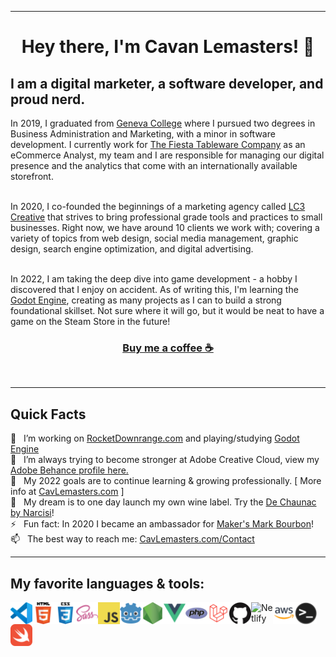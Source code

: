 <!--
**TheKicker/TheKicker** is a ✨ _special_ ✨ repository because its `README.md` (this file) appears on your GitHub profile.

Here are some ideas to get you started:

- 🔭 I’m currently working on ...
- 🌱 I’m currently learning ...
- 👯 I’m looking to collaborate on ...
- 🤔 I’m looking for help with ...
- 💬 Ask me about ...
- 📫 How to reach me: ...
- 😄 Pronouns: ...
- ⚡ Fun fact: ...
-->
<div align="center">
<hr>
<h1>Hey there, I'm Cavan Lemasters! 👋 </h1>
</div> 

<h2> I am a digital marketer, a software developer, and proud nerd.</h2>
In 2019, I graduated from <a href="https://www.geneva.edu/">Geneva College</a> where I pursued two degrees in Business Administration and Marketing, with a minor in software development.  I currently work for <a href="https://www.fiestafactorydirect.com">The Fiesta Tableware Company</a> as an eCommerce Analyst, my team and I are responsible for managing our digital presence and the analytics that come with an internationally available storefront.

<br>In 2020, I co-founded the beginnings of a marketing agency called <a href="https://lc3creative.com">LC3 Creative</a> that strives to bring professional grade tools and practices to small businesses.  Right now, we have around 10 clients we work with; covering a variety of topics from web design, social media management, graphic design, search engine optimization, and digital advertising.

<br>In 2022, I am taking the deep dive into game development - a hobby I discovered that I enjoy on accident. As of writing this, I'm learning the <a href="https://godotengine.org/">Godot Engine</a>, creating as many projects as I can to build a strong foundational skillset. Not sure where it will go, but it would be neat to have a game on the Steam Store in the future!

<div align="center">
    <h3>
        <a href="https://www.buymeacoffee.com/cavlemasters" target="_blank">Buy me a coffee ☕️</a>
    </h3>
</div>
<br />
<hr>
<h2> Quick Facts </h2>

🔭 &nbsp; I’m working on <a href="https://github.com/TheKicker/rocket-downrange">RocketDownrange.com</a> and playing/studying <a href="https://godotengine.org/">Godot Engine</a><br>
🌱 &nbsp; I’m always trying to become stronger at Adobe Creative Cloud, view my <a href="https://www.behance.net/cavanlemasters">Adobe Behance profile here.</a><br>
💬 &nbsp; My 2022 goals are to continue learning & growing professionally. [ More info at <a href="https://www.CavLemasters.com">CavLemasters.com</a> ]<br>
🤔 &nbsp; My dream is to one day launch my own wine label. Try the <a href="https://www.narcisiwinery.com/collection/click-to-enlarge-de-chaunac-2018">De Chaunac by Narcisi</a>! <br>
⚡  &nbsp; Fun fact: In 2020 I became an ambassador for <a href="https://www.makersmark.com/"> Maker's Mark Bourbon</a>!<br>
📫 &nbsp; The best way to reach me: <a href="https://cavlemasters.com/contact">CavLemasters.com/Contact</a><br>
<hr>

<h2>My favorite languages & tools:</h2>

<img align="left" alt="Visual Studio Code" width="35px" src="https://raw.githubusercontent.com/github/explore/80688e429a7d4ef2fca1e82350fe8e3517d3494d/topics/visual-studio-code/visual-studio-code.png" />

<img align="left" alt="HTML5" width="35px" src="https://raw.githubusercontent.com/github/explore/80688e429a7d4ef2fca1e82350fe8e3517d3494d/topics/html/html.png" />

<img align="left" alt="CSS3" width="35px" src="https://raw.githubusercontent.com/github/explore/80688e429a7d4ef2fca1e82350fe8e3517d3494d/topics/css/css.png" />

<img align="left" alt="Sass" width="35px" src="https://raw.githubusercontent.com/github/explore/80688e429a7d4ef2fca1e82350fe8e3517d3494d/topics/sass/sass.png" />

<img align="left" alt="JavaScript" width="35px" src="https://raw.githubusercontent.com/github/explore/80688e429a7d4ef2fca1e82350fe8e3517d3494d/topics/javascript/javascript.png" />

<img align="left" alt="Godot" width="35px" src="https://raw.githubusercontent.com/github/explore/80688e429a7d4ef2fca1e82350fe8e3517d3494d/topics/godot/godot.png" />

<img align="left" alt="Node.js" width="35px" src="https://raw.githubusercontent.com/github/explore/80688e429a7d4ef2fca1e82350fe8e3517d3494d/topics/nodejs/nodejs.png" />

<img align="left" alt="Vue.js" width="35px" src="https://raw.githubusercontent.com/github/explore/80688e429a7d4ef2fca1e82350fe8e3517d3494d/topics/vue/vue.png" />

<img align="left" alt="PHP" width="35px" src="https://raw.githubusercontent.com/github/explore/80688e429a7d4ef2fca1e82350fe8e3517d3494d/topics/php/php.png" />

<img align="left" alt="Laravel" width="35px" src="https://raw.githubusercontent.com/github/explore/80688e429a7d4ef2fca1e82350fe8e3517d3494d/topics/laravel/laravel.png" />

<img align="left" alt="GitHub" width="35px" src="https://raw.githubusercontent.com/github/explore/78df643247d429f6cc873026c0622819ad797942/topics/github/github.png" />

<img align="left" alt="Netlify" width="35px" src="https://avatars1.githubusercontent.com/in/13473?s=41&u=896adff132bec5e30a16f862fcedd2d06e4de7a5&v=4" />

<img align="left" alt="Amazon Web Services" width="35px" src="https://raw.githubusercontent.com/github/explore/80688e429a7d4ef2fca1e82350fe8e3517d3494d/topics/aws/aws.png" />

<img align="left" alt="UNIX / MacOS Terminal" width="35px" src="https://raw.githubusercontent.com/github/explore/80688e429a7d4ef2fca1e82350fe8e3517d3494d/topics/terminal/terminal.png" />

<img align="left" alt="Swift" width="35px" src="https://raw.githubusercontent.com/github/explore/80688e429a7d4ef2fca1e82350fe8e3517d3494d/topics/swift/swift.png" />

</div>
<br>